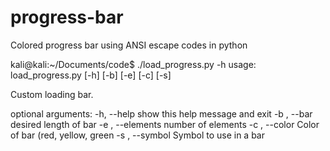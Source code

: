 # progress-bar
Colored progress bar using ANSI escape codes in python

kali@kali:~/Documents/code$ ./load_progress.py -h
usage: load_progress.py [-h] [-b] [-e] [-c] [-s]

Custom loading bar.

optional arguments:
  -h, --help        show this help message and exit
  -b , --bar        desired length of bar
  -e , --elements   number of elements
  -c , --color      Color of bar (red, yellow, green
  -s , --symbol     Symbol to use in a bar
